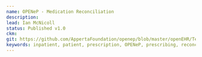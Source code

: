 ```yaml
---
name: OPENeP - Medication Reconciliation
description: 
lead: Ian McNicoll 
status: Published v1.0
ckm: 
git: https://github.com/AppertaFoundation/openep/blob/master/openEHR/Templates/OPENeP%20-%20Medication%20Reconciliation.t.json
keywords: inpatient, patient, prescription, OPENeP, prescribing, reconciliation, medication, meds-rec, meds, meds, rec, medicines, admission
---
```

